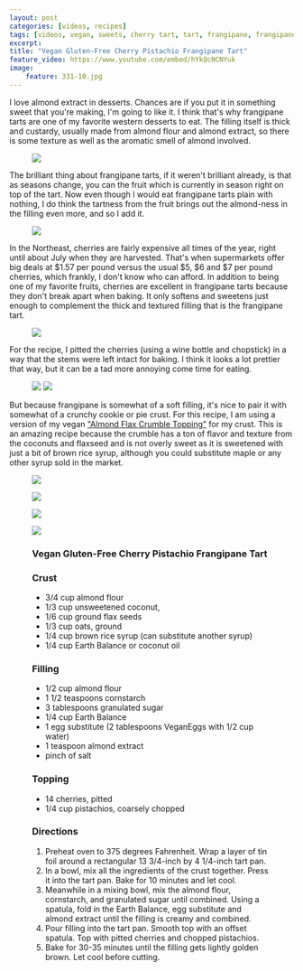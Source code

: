 ```yaml
---
layout: post
categories: [videos, recipes]
tags: [videos, vegan, sweets, cherry tart, tart, frangipane, frangipane tart, cherry frangipane tart, pistachio, cherry pistachio frangipane tart, vegan frangipane tart, cherries, cherry season, almonds, almond extract, gluten-free]
excerpt: 
title: "Vegan Gluten-Free Cherry Pistachio Frangipane Tart"
feature_video: https://www.youtube.com/embed/hYkQcNCNYuk
image:
    feature: 331-10.jpg
---
```


I love almond extract in desserts.  Chances are if you put it in something sweet that you're making, I'm going to like it.  I think that's why frangipane tarts are one of my favorite western desserts to eat.  The filling itself is thick and custardy, usually made from almond flour and almond extract, so there is some texture as well as the aromatic smell of almond involved.

<figure>
<img src="/images/331-7.jpg">
</figure>  

The brilliant thing about frangipane tarts, if it weren't brilliant already, is that as seasons change, you can the fruit which is currently in season right on top of the tart.  Now even though I would eat frangipane tarts plain with nothing, I do think the tartness from the fruit brings out the almond-ness in the filling even more, and so I add it.

<figure>
<img src="/images/331-8.jpg">
</figure> 

In the Northeast, cherries are fairly expensive all times of the year, right until about July when they are harvested.  That's when supermarkets offer big deals at $1.57 per pound versus the usual $5, $6 and $7 per pound cherries, which frankly, I don't know who can afford.  In addition to being one of my favorite fruits, cherries are excellent in frangipane tarts because they don't break apart when baking.  It only softens and sweetens just enough to complement the thick and textured filling that is the frangipane tart.

<figure>
<img src="/images/331-9.jpg">
</figure> 

For the recipe, I pitted the cherries (using a wine bottle and chopstick) in a way that the stems were left intact for baking.  I think it looks a lot prettier that way, but it can be a tad more annoying come time for eating.


<figure class="half">
    <img src="/images/331-2.jpg">
    <img src="/images/331-3.jpg">
</figure>

But because frangipane is somewhat of a soft filling, it's nice to pair it with somewhat of a crunchy cookie or pie crust.  For this recipe, I am using a version of my vegan ["Almond Flax Crumble Topping"](http://eastmeetskitchen.com/recipes/high-protein-almond-flax-crumble-topping/) for my crust.  This is an amazing recipe because the crumble has a ton of flavor and texture from the coconuts and flaxseed and is not overly sweet as it is sweetened with just a bit of brown rice syrup, although you could substitute maple or any other syrup sold in the market.

<figure>
<img src="/images/331-4.jpg">
</figure> 

<figure>
<img src="/images/331-5.jpg">
</figure> 
<figure>
<img src="/images/331-6.jpg">
</figure> 
<figure>
<img src="/images/331-1.jpg">
</figure> 


<figure class="ingredients" markdown="1">

### Vegan Gluten-Free Cherry Pistachio Frangipane Tart

### Crust

- 3/4 cup almond flour
- 1/3 cup unsweetened coconut,
- 1/6 cup ground flax seeds
- 1/3 cup oats, ground
- 1/4 cup brown rice syrup (can substitute another syrup)
- 1/4 cup Earth Balance or coconut oil

### Filling

- 1/2 cup almond flour
- 1 1/2 teaspoons cornstarch
- 3 tablespoons granulated sugar
- 1/4 cup Earth Balance
- 1 egg substitute (2 tablespoons VeganEggs with 1/2 cup water)
- 1 teaspoon almond extract
- pinch of salt

### Topping

- 14 cherries, pitted
- 1/4 cup pistachios, coarsely chopped 


</figure>

<figure class="directions" markdown="1">

### Directions

1. Preheat oven to 375 degrees Fahrenheit.  Wrap a layer of tin foil around a rectangular 13 3/4-inch by 4 1/4-inch tart pan.
2. In a bowl, mix all the ingredients of the crust together.  Press it into the tart pan.  Bake for 10 minutes and let cool.
3. Meanwhile in a mixing bowl, mix the almond flour, cornstarch, and granulated sugar until combined.  Using a spatula, fold in the Earth Balance, egg substitute and almond extract until the filling is creamy and combined.
4. Pour filling into the tart pan. Smooth top with an offset spatula. Top with pitted cherries and chopped pistachios.
5. Bake for 30-35 minutes until the filling gets lightly golden brown.  Let cool before cutting.

</figure>